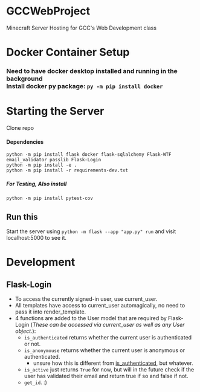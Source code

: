 # GCCWebProject

Minecraft Server Hosting for GCC's Web Development class

# Docker Container Setup

### Need to have docker desktop installed and running in the background <br> Install docker py package: `py -m pip install docker`

# Starting the Server

Clone repo

#### Dependencies

`python -m pip install flask docker flask-sqlalchemy Flask-WTF email_validator passlib Flask-Login`<br>
`python -m pip install -e .`<br>
`python -m pip install -r requirements-dev.txt`<br>

##### For Testing, Also install

`python -m pip install pytest-cov`

## Run this 

Start the server using `python -m flask --app "app.py" run` and visit localhost:5000 to see it.

# Development

## Flask-Login

- To access the currently signed-in user, use current_user.
- All templates have access to current_user automagically, no need to pass it into render_template.
- 4 functions are added to the User model that are required by Flask-Login (_These can be accessed via current_user as well as any User object._):
  - `is_authenticated` returns whether the current user is authenticated or not.
  - `is_anonymouse` returns whether the current user is anonymous or authenticated.
    - unsure how this is different from [is_authenticated](#flask-login), but whatever.
  - `is_active` just returns `True` for now, but will in the future check if the user has validated their email and return true if so and false if not.
  - `get_id`. :)
